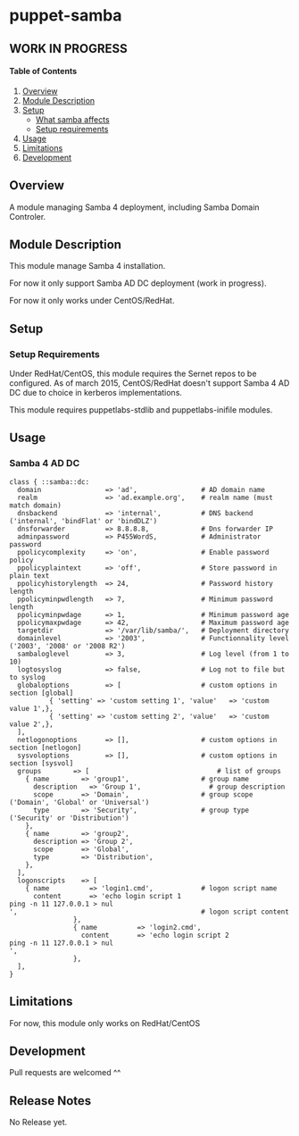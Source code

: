 # puppet-samba

## WORK IN PROGRESS ##

#### Table of Contents

1. [Overview](#overview)
2. [Module Description](#module-description)
3. [Setup](#setup)
    * [What samba affects](#what-samba-affects)
    * [Setup requirements](#setup-requirements)
4. [Usage](#usage)
5. [Limitations](#limitations)
6. [Development](#development)

## Overview

A module managing Samba 4 deployment, including Samba Domain Controler.

## Module Description

This module manage Samba 4 installation.

For now it only support Samba AD DC deployment (work in progress).

For now it only works under CentOS/RedHat.

## Setup

### Setup Requirements

Under RedHat/CentOS, this module requires the Sernet repos to be configured.
As of  march 2015, CentOS/RedHat doesn't support Samba 4 AD DC due to choice in kerberos implementations.

This module requires puppetlabs-stdlib and puppetlabs-inifile modules.

## Usage

### Samba 4 AD DC

```puppet
class { ::samba::dc:
  domain                => 'ad',                # AD domain name
  realm                 => 'ad.example.org',    # realm name (must match domain)
  dnsbackend            => 'internal',          # DNS backend ('internal', 'bindFlat' or 'bindDLZ')
  dnsforwarder          => 8.8.8.8,             # Dns forwarder IP
  adminpassword         => P455WordS,           # Administrator password
  ppolicycomplexity     => 'on',                # Enable password policy
  ppolicyplaintext      => 'off',               # Store password in plain text
  ppolicyhistorylength  => 24,                  # Password history length
  ppolicyminpwdlength   => 7,                   # Minimum password length
  ppolicyminpwdage      => 1,                   # Minimum password age
  ppolicymaxpwdage      => 42,                  # Maximum password age
  targetdir             => '/var/lib/samba/',   # Deployment directory
  domainlevel           => '2003',              # Functionnality level ('2003', '2008' or '2008 R2')
  sambaloglevel         => 3,                   # Log level (from 1 to 10)
  logtosyslog           => false,               # Log not to file but to syslog
  globaloptions         => [                    # custom options in section [global]
          { 'setting' => 'custom setting 1', 'value'   => 'custom value 1',},
          { 'setting' => 'custom setting 2', 'value'   => 'custom value 2',},
  ],
  netlogonoptions       => [],                  # custom options in section [netlogon]
  sysvoloptions         => [],                  # custom options in section [sysvol]
  groups		=> [                                # list of groups
    { name        => 'group1',                  # group name
      description	=> 'Group 1',                 # group description
      scope       => 'Domain',                  # group scope ('Domain', 'Global' or 'Universal')
      type        => 'Security',                # group type ('Security' or 'Distribution')
    },
    { name        => 'group2',
      description => 'Group 2',
      scope	      => 'Global',
      type        => 'Distribution',
    },
  ],
  logonscripts    => [
    { name          => 'login1.cmd',            # logon script name
      content       => 'echo login script 1 
ping -n 11 127.0.0.1 > nul
',                                              # logon script content
                },
                { name          => 'login2.cmd',
                  content       => 'echo login script 2
ping -n 11 127.0.0.1 > nul
',
                },
  ],
}
```

## Limitations

For now, this module only works on RedHat/CentOS

## Development

Pull requests are welcomed ^^

## Release Notes

No Release yet.
